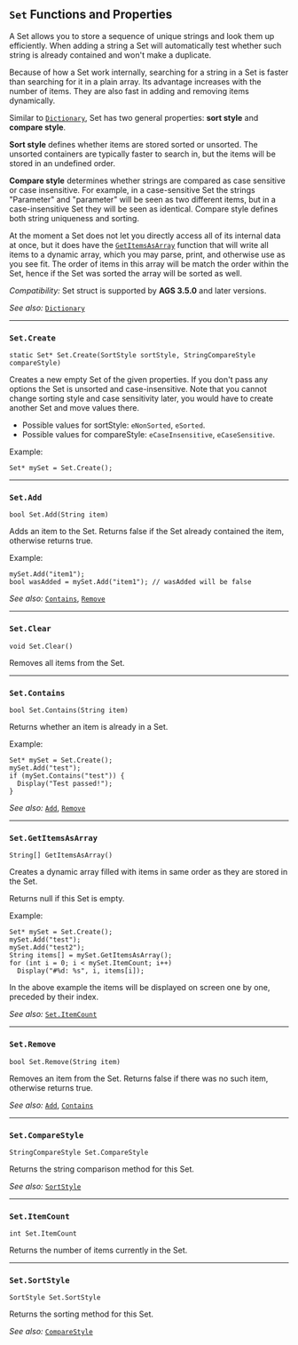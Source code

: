 ## `Set` Functions and Properties

A Set allows you to store a sequence of unique strings and look them up efficiently. When adding a string a Set will automatically test whether such string is already contained and won't make a duplicate.

Because of how a Set work internally, searching for a string in a Set is faster than searching for it in a plain array. Its advantage increases with the number of items. They are also fast in adding and removing items dynamically.

Similar to [`Dictionary`](Dictionary), Set has two general properties: **sort style** and **compare style**.

**Sort style** defines whether items are stored sorted or unsorted. The unsorted containers are typically faster to search in, but the items will be stored in an undefined order.

**Compare style** determines whether strings are compared as case sensitive or case insensitive. For example, in a case-sensitive Set the strings "Parameter" and "parameter" will be seen as two different items, but in a case-insensitive Set they will be seen as identical. Compare style defines both string uniqueness and sorting.

At the moment a Set does not let you directly access all of its internal data at once, but it does have the [`GetItemsAsArray`](Set#setgetitemsasarray) function that will write all items to a dynamic array, which you may parse, print, and otherwise use as you see fit. The order of items in this array will be match the order within the Set, hence if the Set was sorted the array will be sorted as well.

*Compatibility:* Set struct is supported by **AGS 3.5.0** and later versions.

*See also:* [`Dictionary`](Dictionary)

---

### `Set.Create`

    static Set* Set.Create(SortStyle sortStyle, StringCompareStyle compareStyle)

Creates a new empty Set of the given properties. If you don't pass any options the Set is unsorted and case-insensitive. Note that you cannot change sorting style and case sensitivity later, you would have to create another Set and move values there.

- Possible values for sortStyle: `eNonSorted`, `eSorted`.
- Possible values for compareStyle: `eCaseInsensitive`, `eCaseSensitive`.

Example:

    Set* mySet = Set.Create();

---

### `Set.Add`

    bool Set.Add(String item)

Adds an item to the Set. Returns false if the Set already contained the item, otherwise returns true.

Example:

    mySet.Add("item1");
    bool wasAdded = mySet.Add("item1"); // wasAdded will be false

*See also:* [`Contains`](Set#setcontains), [`Remove`](Set#setremove)

---

### `Set.Clear`

    void Set.Clear()

Removes all items from the Set.

---

### `Set.Contains`

    bool Set.Contains(String item)

Returns whether an item is already in a Set.

Example:

    Set* mySet = Set.Create();
    mySet.Add("test");
    if (mySet.Contains("test")) {
      Display("Test passed!");
    }

*See also:* [`Add`](Set#setadd), [`Remove`](Set#setremove)

---

### `Set.GetItemsAsArray`

    String[] GetItemsAsArray()

Creates a dynamic array filled with items in same order as they are stored in the Set.

Returns null if this Set is empty.

Example:

    Set* mySet = Set.Create();
    mySet.Add("test");
    mySet.Add("test2");
    String items[] = mySet.GetItemsAsArray();
    for (int i = 0; i < mySet.ItemCount; i++)
      Display("#%d: %s", i, items[i]);

In the above example the items will be displayed on screen one by one, preceded by their index.

*See also:* [`Set.ItemCount`](Set#setitemcount)

---

### `Set.Remove`

    bool Set.Remove(String item)

Removes an item from the Set. Returns false if there was no such item, otherwise returns true.

*See also:* [`Add`](Set#setadd), [`Contains`](Set#setcontains)

---

### `Set.CompareStyle`

    StringCompareStyle Set.CompareStyle

Returns the string comparison method for this Set.

*See also:* [`SortStyle`](Set#setsortstyle)

---

### `Set.ItemCount`

    int Set.ItemCount

Returns the number of items currently in the Set.

---

### `Set.SortStyle`

    SortStyle Set.SortStyle

Returns the sorting method for this Set.

*See also:* [`CompareStyle`](Set#setcomparestyle)
